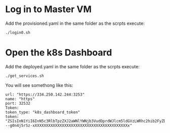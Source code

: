 # Log in to Master VM
Add the provisioned.yaml in the same folder as the scrpts 
execute:
```shell
./login0.sh
```

# Open the k8s Dashboard
Add the deployed.yaml in the same folder as the scrpts 
execute:
```shell
./get_services.sh
```
You will see somethong like this:
```shell
url: "https://334.250.142.244:3253"
name: "https"
port: 32532
Token: 
token_type: "k8s_dashboard_token"
token: "ZSIsInN1YiI6InN5c3RlbTpzZXJ2aWNlYWNjb3VudDprdWJlcm5ldGVzLWRhc2hib2FyZDprdWJlcm5ldGVzLWRhc2hib2FyZCJ9.sgeoZ---g0n4j5rSz-xXXXXXXXXXXXXXXXXXXXXXXXXXXXXXXXXXXXXXXXXXx"
```

